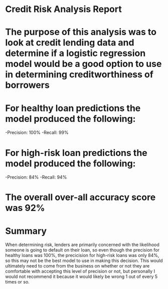 # Credit Risk Analysis Report

# The purpose of this analysis was to look at credit lending data and determine if a logistic regression model would be a good option to use in determining creditworthiness of borrowers

# For healthy loan predictions the model produced the following:
-Precision: 100%
-Recall: 99%

# For high-risk loan predictions the model produced the following:
-Precision: 84%
-Recall:  94%

# The overall over-all accuracy score was 92%

# Summary
When determining risk, lenders are primarily concerned with the likelihood someone is going to default on their loan, so even though the precision for healthy loans was 100%, the precicision for high-risk loans was only 84%, so this may not be the best model to use in making this decision.  This would ultimately need to come from the business on whether or not they are comfortable with accepting this level of precision or not, but personally I would not recommend it because it would likely be wrong 1 out of every 5 times or so.
